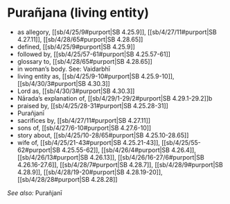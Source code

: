 # Purañjana (living entity)

* as allegory, [[sb/4/25/9#purport|SB 4.25.9]], [[sb/4/27/11#purport|SB 4.27.11]], [[sb/4/28/65#purport|SB 4.28.65]]
* defined, [[sb/4/25/9#purport|SB 4.25.9]]
* followed by, [[sb/4/25/57-61#purport|SB 4.25.57-61]]
* glossary to, [[sb/4/28/65#purport|SB 4.28.65]]
* in woman’s body. See: Vaidarbhī
* living entity as, [[sb/4/25/9-10#purport|SB 4.25.9-10]], [[sb/4/30/3#purport|SB 4.30.3]]
* Lord as, [[sb/4/30/3#purport|SB 4.30.3]]
* Nārada’s explanation of, [[sb/4/29/1-29/2#purport|SB 4.29.1-29.2]]b
* praised by, [[sb/4/25/28-31#purport|SB 4.25.28-31]]
* Purañjanī
* sacrifices by, [[sb/4/27/11#purport|SB 4.27.11]]
* sons of, [[sb/4/27/6-10#purport|SB 4.27.6-10]]
* story about, [[sb/4/25/10-28/65#purport|SB 4.25.10-28.65]]
* wife of, [[sb/4/25/21-43#purport|SB 4.25.21-43]], [[sb/4/25/55-62#purport|SB 4.25.55-62]], [[sb/4/26/4#purport|SB 4.26.4]], [[sb/4/26/13#purport|SB 4.26.13]], [[sb/4/26/16-27/6#purport|SB 4.26.16-27.6]], [[sb/4/28/7#purport|SB 4.28.7]], [[sb/4/28/9#purport|SB 4.28.9]], [[sb/4/28/19-20#purport|SB 4.28.19-20]], [[sb/4/28/28#purport|SB 4.28.28]]

*See also:* Purañjanī
